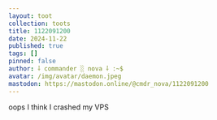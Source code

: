 ```yaml
---
layout: toot
collection: toots
title: 1122091200
date: 2024-11-22
published: true
tags: []
pinned: false
author: ⸸ commander ░ nova ⸸ :~$
avatar: /img/avatar/daemon.jpeg
mastodon: https://mastodon.online/@cmdr_nova/1122091200
---
```


oops I think I crashed my VPS
